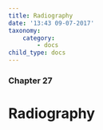 ```yaml
---
title: Radiography
date: '13:43 09-07-2017'
taxonomy:
    category:
        - docs
child_type: docs
---
```


### Chapter 27

# Radiography
